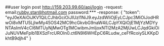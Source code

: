 ##user login
	post
	http://159.203.99.60/api/login
	-request:
		email:rubby.star@hotmail.com
		password:***
	-response:
		{
		    "token": "eyJ0eXAiOiJKV1QiLCJhbGciOiJIUzI1NiJ9.eyJzdWIiOjEyLCJpc3MiOiJodHRwOi8vMTU5LjIwMy45OS42MC9hcGkvbG9naW4iLCJpYXQiOjE1MjYzMDYyNTAsImV4cCI6MTUyNjMwOTg1MCwibmJmIjoxNTI2MzA2MjUwLCJqdGkiOiJuNUVMeFplb1BXSzFrcUROIn0.ct6N9I6WHEpC6RLudw_ceFfRcoiySLKKpDkhtB9djh4"
		}

